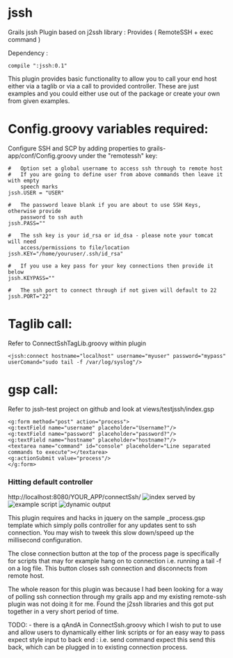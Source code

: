 jssh
=========

Grails jssh Plugin based on j2ssh library : Provides ( RemoteSSH + exec command ) 


Dependency :

	compile ":jssh:0.1" 

This plugin provides  basic functionality to allow you to call your end host either via a taglib or via a call to provided controller. These are just examples and you could either use out of the package or create your own from given examples.


	 	
# Config.groovy variables required:

Configure SSH and SCP by adding properties to grails-app/conf/Config.groovy under the "remotessh" key:


    # 	Option set a global username to access ssh through to remote host
    # 	If you are going to define user from above commands then leave it with empty 
    	speech marks
    jssh.USER = "USER"

    # 	The password leave blank if you are about to use SSH Keys, otherwise provide 
    	password to ssh auth
    jssh.PASS=""

    # 	The ssh key is your id_rsa or id_dsa - please note your tomcat will need 
    	access/permissions to file/location
    jssh.KEY="/home/youruser/.ssh/id_rsa"

    # 	If you use a key pass for your key connections then provide it below
    jssh.KEYPASS=""

    # 	The ssh port to connect through if not given will default to 22
    jssh.PORT="22"
	
	
# Taglib call:
Refer to ConnectSshTagLib.groovy within plugin
```gsp
<jssh:connect hostname="localhost" username="myuser" password="mypass" userComand="sudo tail -f /var/log/syslog"/>
```

# gsp call:
Refer to jssh-test project on github and look at views/testjssh/index.gsp
```gsp
<g:form method="post" action="process">
<g:textField name="username" placeholder="Username?"/>
<g:textField name="password" placeholder="password?"/>
<g:textField name="hostname" placeholder="hostname?"/>
<textarea name="command" id="console" placeholder="Line separated commands to execute"></textarea>
<g:actionSubmit value="process"/>
</g:form>
``` 	
### Hitting default controller
http://localhost:8080/YOUR_APP/connectSsh/
![index served by](https://raw.github.com/vahidhedayati/jssh-test/master/jssh-doc/1.jpg)
![example script](https://raw.github.com/vahidhedayati/jssh-test/master/jssh-doc/2.jpg)
![dynamic output](https://raw.github.com/vahidhedayati/jssh-test/master/jssh-doc/3.jpg)

This plugin requires and hacks in jquery on the sample _process.gsp template which simply polls controller for any updates sent to ssh connection. You may wish to tweek this slow down/speed up the millisecond configuration.

The close connection button at the top of the process page is specifically for scripts that may for example hang on to connection i.e. running a tail -f on a log file. This button closes ssh connection and disconnects from remote host.

The whole reason for this plugin was because I had been looking for a way of polling ssh connection through my grails app and my existing remote-ssh plugin was not doing it for me. Found the j2ssh libraries and this got put together in a very short period of time.

TODO: - there is a qAndA in ConnectSsh.groovy which I wish to put to use and allow users to dynamically either link scripts or for an easy way to pass expect style input to back end : i.e. send command expect this send this back, which can be plugged in to existing connection process.


 